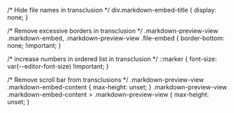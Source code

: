 /* Hide file names in transclusion */
div.markdown-embed-title {
	display: none;
}

/* Remove excessive borders in transclusion */
.markdown-preview-view .markdown-embed, .markdown-preview-view .file-embed {
	border-bottom: none; !important;
}

/* increase numbers in ordered list in transclusion */
::marker {
	font-size: var(--editor-font-size) !important;
}


/* Remove scroll bar from transclusions */
.markdown-preview-view .markdown-embed-content {
    max-height: unset;
}
.markdown-preview-view .markdown-embed-content > .markdown-preview-view {
    max-height: unset;
}